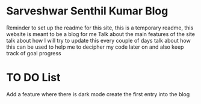 # Sarveshwar Senthil Kumar Blog
Reminder to set up the readme for this site, this is a temporary readme, this website is meant to be a blog for me
Talk about the main features of the site
talk about how I will try to update this every couple of days 
talk about how this can be used to help me to decipher my code later on and also keep track of goal progress

# TO DO List
Add a feature where there is dark mode
create the first entry into the blog
